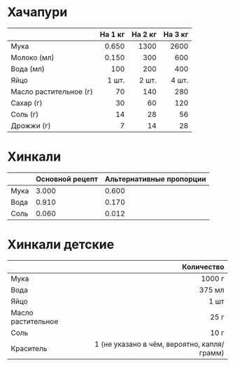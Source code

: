 # Хачапури
|             | На 1 кг | На 2 кг | На 3 кг |
|-----------------------|--------:|--------:|--------:|
| Мука                  |     0.650 |    1300 |    2600 |
| Молоко (мл)           |     0.150 |     300 |     600 |
| Вода (мл)             |     100 |     200 |     400 |
| Яйцо                  |   1 шт. |   2 шт. |   4 шт. |
| Масло растительное (г)|      70 |     140 |     280 |
| Сахар (г)             |      30 |      60 |     120 |
| Соль (г)              |      14 |      28 |      56 |
| Дрожжи (г)            |       7 |      14 |      28 |

# Хинкали
|  | Основной рецепт | Альтернативные пропорции |
|------------|------------------|---------------------------|
| Мука       | 3.000           | 0.600          |
| Вода       | 0.910           | 0.170         |
| Соль       | 0.060             | 0.012        |

# Хинкали детские
|             | Количество |
|-----------------------|------------:|
| Мука                  | 1000 г     |
| Вода                  | 375 мл     |
| Яйцо                  | 1 шт       |
| Масло растительное    | 25 г       |
| Соль                  | 10 г       |
| Краситель             | 1 (не указано в чём, вероятно, капля/грамм) |